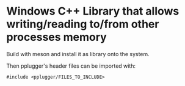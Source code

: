 # Windows C++ Library that allows writing/reading to/from other processes memory

Build with meson and install it as library onto the system.

Then pplugger's header files can be imported with:

```
#include <pplugger/FILES_TO_INCLUDE>
```
